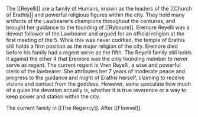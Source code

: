 The [[Reyelli]] are a family of Humans, known as the leaders of the [[Church of Erathis]] and powerful religious figures within the city. They hold many artifacts of the Lawbearer’s champions throughout the centuries, and brought her guidance to the founding of [[Ryboure]]. Eremore Reyelli was a devout follower of the Lawbearer and argued for an official religion at the first meeting of the 5. While this was never codified, the temple of Erathis still holds a firm position as the major religion of the city. Eremore died before his family had a regent serve as the fifth. The Reyelli family still holds it against the other 4 that Eremore was the only founding member to never serve as regent. The current regent is Vren Reyelli, a wise and powerful cleric of the lawbearer. She attributes her 7 years of moderate peace and progress to the guidance and might of Erathis herself, claiming to receive visions and contact from the goddess. However, some speculate how much of a guise the devotion actually is, whether it is true reverence or a way to keep power and station within the city. 

The current family in [[The Regency]]. After [[Flowvel]].